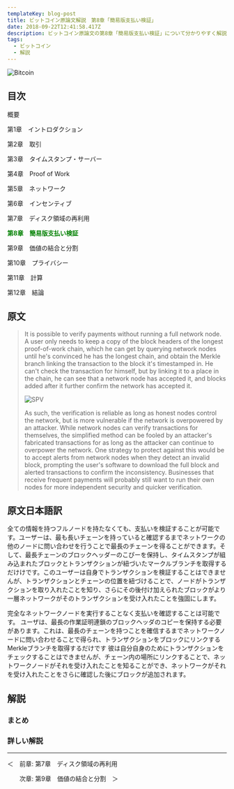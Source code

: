 ```yaml
---
templateKey: blog-post
title: ビットコイン原論文解説　第8章「簡易版支払い検証」
date: 2018-09-22T12:41:58.417Z
description: ビットコイン原論文の第8章「簡易版支払い検証」について分かりやすく解説します。
tags:
  - ビットコイン
  - 解説
---
```

![Bitcoin](/img/bitcoin-header.jpg)

## 目次

概要

第1章　イントロダクション

第2章　取引

第3章　タイムスタンプ・サーバー

第4章　Proof of Work

第5章　ネットワーク

第6章　インセンティブ

第7章　ディスク領域の再利用

**<font color="Green">第8章　簡易版支払い検証</font>**

第9章　価値の結合と分割

第10章　プライバシー

第11章　計算

第12章　結論

## 原文

> It is possible to verify payments without running a full network node. A user only needs to keep a copy of the block headers of the longest proof-of-work chain, which he can get by querying network nodes until he's convinced he has the longest chain, and obtain the Merkle branch linking the transaction to the block it's timestamped in. He can't check the transaction for himself, but by linking it to a place in the chain, he can see that a network node has accepted it, and blocks added after it further confirm the network has accepted it.
>
> ![SPV](/img/bitcoin_spv_pdf.png)
>
> As such, the verification is reliable as long as honest nodes control the network, but is more vulnerable if the network is overpowered by an attacker. While network nodes can verify transactions for themselves, the simplified method can be fooled by an attacker's fabricated transactions for as long as the attacker can continue to overpower the network. One strategy to protect against this would be to accept alerts from network nodes when they detect an invalid block, prompting the user's software to download the full block and alerted transactions to confirm the inconsistency. Businesses that receive frequent payments will probably still want to run their own nodes for more independent security and quicker verification.

## 原文日本語訳

全ての情報を持つフルノードを持たなくても、支払いを検証することが可能です。ユーザーは、最も長いチェーンを持っていると確認するまでネットワークの他のノードに問い合わせを行うことで最長のチェーンを得ることができます。そして、最長チェーンのブロックヘッダーのこぴーを保持し、タイムスタンプが組み込まれたブロックとトランザクションが紐づいたマークルブランチを取得するだけけです。このユーザーは自身でトランザクションを検証することはできませんが、トランザクションとチェーンの位置を紐づけることで、ノードがトランザクションを取り入れたことを知り、さらにその後付け加えられたブロックがより一層ネットワークがそのトランザクションを受け入れたことを強固にします。

完全なネットワークノードを実行することなく支払いを確認することは可能です。 ユーザは、最長の作業証明連鎖のブロックヘッダのコピーを保持する必要があります。これは、最長のチェーンを持つことを確信するまでネットワークノードに問い合わせることで得られ、トランザクションをブロックにリンクするMerkleブランチを取得するだけです 彼は自分自身のためにトランザクションをチェックすることはできませんが、チェーン内の場所にリンクすることで、ネットワークノードがそれを受け入れたことを知ることができ、ネットワークがそれを受け入れたことをさらに確認した後にブロックが追加されます。

## 解説

### まとめ

### 詳しい解説

<hr>
＜　前章: 第7章　ディスク領域の再利用

　　次章: 第9章　価値の結合と分割　＞
